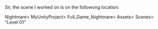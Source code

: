 Sir, the scene I worked on is on the followong location: 

Nightmare> MyUnityProject> Full_Game_Nightmare>  Assets> Scenes> "Level 01"